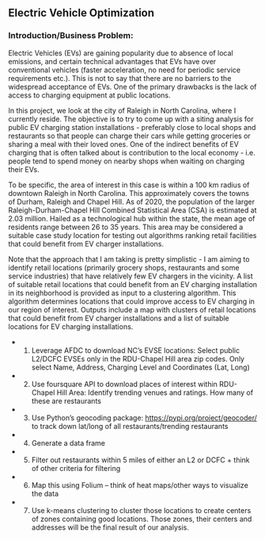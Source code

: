 ## Electric Vehicle Optimization 

### Introduction/Business Problem: 
Electric Vehicles (EVs) are gaining popularity due to absence of local emissions, and certain technical advantages that EVs have over conventional vehicles (faster acceleration, no need for periodic service requirements etc.). This is not to say that there are no barriers to the widespread acceptance of EVs. One of the primary drawbacks is the lack of access to charging equipment at public locations.

In this project, we look at the city of Raleigh in North Carolina, where I currently reside. The objective is to try to come up with a siting analysis for public EV charging station installations - preferably close to local shops and restaurants so that people can charge their cars while getting groceries or sharing a meal with their loved ones. One of the indirect benefits of EV charging that is often talked about is contribution to the local economy - i.e. people tend to spend money on nearby shops when waiting on charging their EVs.

To be specific, the area of interest in this case is within a 100 km radius of downtown Raleigh in North Carolina. This approximately covers the towns of Durham, Raleigh and Chapel Hill. As of 2020, the population of the larger Raleigh-Durham-Chapel Hill Combined Statistical Area (CSA) is estimated at 2.03 million. Hailed as a technological hub within the state, the mean age of residents range between 26 to 35 years. This area may be considered a suitable case study location for testing out algorithms ranking retail facilities that could benefit from EV charger installations.

Note that the approach that I am taking is pretty simplistic - I am aiming to identify retail locations (primarily grocery shops, restaurants and some service industries) that have relatively few EV chargers in the vicinity. A list of suitable retail locations that could benefit from an EV charging installation in its neighborhood is provided as input to a clustering algorithm. This algorithm determines locations that could improve access to EV charging in our region of interest.
Outputs include a map with clusters of retail locations that could benefit from EV charger installations and a list of suitable locations for EV charging installations.

- 1.	Leverage AFDC to download NC’s EVSE locations: Select public L2/DCFC EVSEs only in the RDU-Chapel Hill area zip codes. Only select Name, Address, Charging Level and Coordinates (Lat, Long)
- 2.	Use foursquare API to download places of interest within RDU-Chapel Hill Area: Identify trending venues and ratings. How many of these are restaurants
- 3.	Use Python’s geocoding package: https://pypi.org/project/geocoder/ to track down lat/long of all restaurants/trending restaurants
- 4.	Generate a data frame
- 5.	Filter out restaurants within 5 miles of either an L2 or DCFC + think of other criteria for filtering
- 6.	Map this using Folium – think of heat maps/other ways to visualize the data
- 7.	Use k-means clustering to cluster those locations to create centers of zones containing good locations. Those zones, their centers and addresses will be the final result of our analysis.

